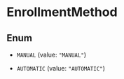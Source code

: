 
# EnrollmentMethod

## Enum


* `MANUAL` (value: `"MANUAL"`)

* `AUTOMATIC` (value: `"AUTOMATIC"`)



